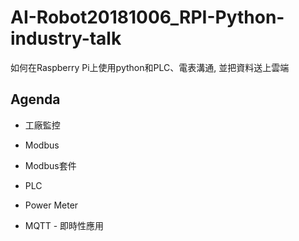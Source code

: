 # AI-Robot20181006_RPI-Python-industry-talk

如何在Raspberry Pi上使用python和PLC、電表溝通, 並把資料送上雲端


## Agenda

- 工廠監控

- Modbus

- Modbus套件

- PLC

- Power Meter

- MQTT - 即時性應用
